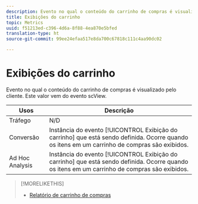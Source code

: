 ```yaml
---
description: Evento no qual o conteúdo do carrinho de compras é visualizado pelo cliente. Este valor vem do evento scView.
title: Exibições do carrinho
topic: Metrics
uuid: f51213ed-c396-4d6a-8f88-4ea870e5bfed
translation-type: ht
source-git-commit: 99ee24efaa517e8da700c67818c111c4aa90dc02

---
```



# Exibições do carrinho

Evento no qual o conteúdo do carrinho de compras é visualizado pelo cliente. Este valor vem do evento scView.

| Usos | Descrição |
|---|---|
| Tráfego | N/D |
| Conversão | Instância do evento [!UICONTROL Exibição do carrinho] que está sendo definida. Ocorre quando os itens em um carrinho de compras são exibidos. |
| Ad Hoc Analysis | Instância do evento [!UICONTROL Exibição do carrinho] que está sendo definida. Ocorre quando os itens em um carrinho de compras são exibidos. |

>[!MORELIKETHIS]
>
>* [Relatório de carrinho de compras](/help/components/c-variables/dimensionslist/reports-shopping-cart.md)

